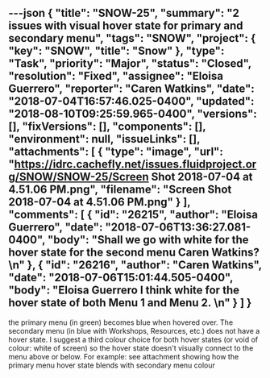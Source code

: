 ---json
{
  "title": "SNOW-25",
  "summary": "2 issues with visual hover state for primary and secondary menu",
  "tags": "SNOW",
  "project": {
    "key": "SNOW",
    "title": "Snow"
  },
  "type": "Task",
  "priority": "Major",
  "status": "Closed",
  "resolution": "Fixed",
  "assignee": "Eloisa Guerrero",
  "reporter": "Caren Watkins",
  "date": "2018-07-04T16:57:46.025-0400",
  "updated": "2018-08-10T09:25:59.965-0400",
  "versions": [],
  "fixVersions": [],
  "components": [],
  "environment": null,
  "issueLinks": [],
  "attachments": [
    {
      "type": "image",
      "url": "https://idrc.cachefly.net/issues.fluidproject.org/SNOW/SNOW-25/Screen Shot 2018-07-04 at 4.51.06 PM.png",
      "filename": "Screen Shot 2018-07-04 at 4.51.06 PM.png"
    }
  ],
  "comments": [
    {
      "id": "26215",
      "author": "Eloisa Guerrero",
      "date": "2018-07-06T13:36:27.081-0400",
      "body": "Shall we go with white for the hover state for the second menu Caren Watkins?\n"
    },
    {
      "id": "26216",
      "author": "Caren Watkins",
      "date": "2018-07-06T15:01:44.505-0400",
      "body": "Eloisa Guerrero I think white for the hover state of both Menu 1 and Menu 2. \n"
    }
  ]
}
---
the primary menu (in green) becomes blue when hovered over. The secondary menu (in blue with Workshops, Resources, etc.) does not have a hover state. I suggest a third colour choice for both hover states (or void of colour: white of screen) so the hover state doesn't visually connect to the menu above or below. For example: see attachment showing how the primary menu hover state blends with secondary menu colour

        